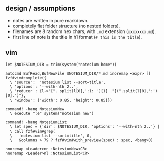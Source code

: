 ## design / assumptions

- notes are written in pure markdown.
- completely flat folder structure (no nested folders).
- filenames are 8 random hex chars, with `.md` extension (`xxxxxxxx.md`).
- first line of note is the title in h1 format (`# this is the title`).

## vim

```vim
let $NOTESIUM_DIR = trim(system("notesium home"))

autocmd BufRead,BufNewFile $NOTESIUM_DIR/*.md inoremap <expr> [[ fzf#vim#complete({
  \ 'source':  'notesium list --sort=title',
  \ 'options': '--with-nth 2..',
  \ 'reducer': {l->"[". split(l[0],':1: ')[1] ."](".split(l[0],':')[0].")"},
  \ 'window': {'width': 0.85, 'height': 0.85}})

command! -bang NotesiumNew
  \ execute ":e" system("notesium new")

command! -bang NotesiumList
  \ let spec = {'dir': $NOTESIUM_DIR, 'options': '--with-nth 2..'} |
  \ call fzf#vim#grep(
  \   'notesium list --sort=title', 0,
  \   &columns > 79 ? fzf#vim#with_preview(spec) : spec, <bang>0)

nnoremap <Leader>nn :NotesiumNew<CR>
nnoremap <Leader>nl :NotesiumList<CR>
```
